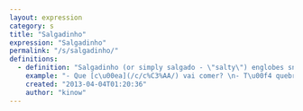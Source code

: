 ```yaml
---
layout: expression
category: s
title: "Salgadinho"
expression: "Salgadinho"
permalink: "/s/salgadinho/"
definitions:
  - definition: "Salgadinho (or simply salgado - \"salty\") englobes snacks , such as  pastel,esfiha bolinha de queijo, empada (also called empadinha), risoles,  quibe, enrolado, croquete, p\u00e3o de batata, etc.\n\nIt's usually some type of dough and meat or other filling fried in hot oil and, in general, are very cheap. An example of what could be called a salgado or salgadinho here in Brazil, are the American/Kiwi/etc pies, like mince & cheese pies."
    example: "- Que [c\u00ea](/c/c%C3%AA/) vai comer? \n- T\u00f4 quebrado, vou ter que comer um salgado com coca s\u00f3."
    created: "2013-04-04T01:20:36"
    author: "kinow"
---
```

